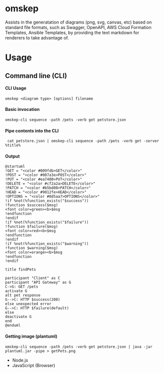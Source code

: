 # omskep
Assists in the generatation of diagrams (png, svg, canvas, etc) based on standard file formats, such as Swagger, OpenAPI, AWS Cloud Formation Templates, Ansible Templates, by providing the text markdown for renderers to take advantage of.

# Usage


## Command line (CLI)
  
  #### CLI Usage
  ~~~
  omskep <diagram type> [options] filename
  ~~~

  #### Basic invocation
  ~~~
  omskep-cli sequence -path /pets -verb get petstore.json
  ~~~
  
  #### Pipe contents into the CLI
  ~~~
   cat petstore.json | omskep-cli sequence -path /pets -verb get -server %title% 
  ~~~
  
  #### Output
  ~~~
  @startuml
  !GET = "<color #009fdb>GET</color>"
  !POST = "<color #007a3e>POST</color>"
  !PUT = "<color #ea7400>PUT</color>"
  !DELETE = "<color #cf2a2a>DELETE</color>"
  !PATCH = "<color #b5bd00>PATCH</color>"
  !HEAD = "<color #9012fe>HEAD</color>"
  !OPTIONS = "<color #0d5aa7>OPTIONS</color>"
  !if %not(%function_exists("$success"))
  !function $success($msg)
  <font color=green><b>$msg
  !endfunction
  !endif
  !if %not(%function_exists("$failure"))
  !function $failure($msg)
  <font color=red><b>$msg
  !endfunction
  !endif
  !if %not(%function_exists("$warning"))
  !function $warning($msg)
  <font color=orange><b>$msg
  !endfunction
  !endif

  title findPets

  participant "Client" as C
  participant "API Gateway" as G
  C->G: GET /pets
  activate G
  alt pet response
  G-->C: HTTP $success(200)
  else unexpected error
  G-->C: HTTP $failure(default)
  else 
  deactivate G
  end
  @enduml

  ~~~
  
  #### Getting image (plantuml)
  ~~~
  omskep-cli sequence -path /pets -verb get petstore.json | java -jar plantuml.jar -pipe > getPets.png
  ~~~

* Node.js
* JavaScript (Browser)

